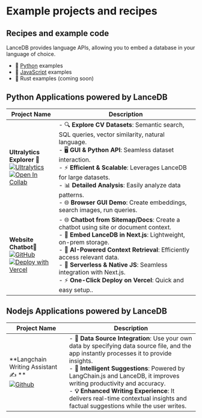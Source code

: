 # Example projects and recipes

## Recipes and example code

LanceDB provides language APIs, allowing you to embed a database in your language of choice.

* 🐍 [Python](examples_python.md) examples
* 👾 [JavaScript](examples_js.md) examples
* 🦀 Rust examples (coming soon)

## Python Applications powered by LanceDB

| Project Name | Description |
| --- | --- |
| **Ultralytics Explorer 🚀**<br>[![Ultralytics](https://img.shields.io/badge/Ultralytics-Docs-green?labelColor=0f3bc4&style=flat-square&logo=https://cdn.prod.website-files.com/646dd1f1a3703e451ba81ecc/64994922cf2a6385a4bf4489_UltralyticsYOLO_mark_blue.svg&link=https://docs.ultralytics.com/datasets/explorer/)](https://docs.ultralytics.com/datasets/explorer/)<br>[![Open In Collab](https://colab.research.google.com/assets/colab-badge.svg)](https://colab.research.google.com/github/ultralytics/ultralytics/blob/main/docs/en/datasets/explorer/explorer.ipynb) |  - 🔍 **Explore CV Datasets**: Semantic search, SQL queries, vector similarity, natural language.<br>- 🖥️ **GUI & Python API**: Seamless dataset interaction.<br>- ⚡ **Efficient & Scalable**: Leverages LanceDB for large datasets.<br>- 📊 **Detailed Analysis**: Easily analyze data patterns.<br>- 🌐 **Browser GUI Demo**: Create embeddings, search images, run queries. |
| **Website Chatbot🤖**<br>[![GitHub](https://img.shields.io/badge/github-%23121011.svg?style=for-the-badge&logo=github&logoColor=white)](https://github.com/lancedb/lancedb-vercel-chatbot)<br>[![Deploy with Vercel](https://vercel.com/button)](https://vercel.com/new/clone?repository-url=https%3A%2F%2Fgithub.com%2Flancedb%2Flancedb-vercel-chatbot&amp;env=&amp;envDescription=OpenAI%20API%20Key%20for%20chat%20completion.&amp;project-name=lancedb-vercel-chatbot&amp;repository-name=lancedb-vercel-chatbot&amp;demo-title=LanceDB%20Chatbot%20Demo&amp;demo-description=Demo%20website%20chatbot%20with%20LanceDB.&amp;demo-url=https%3A%2F%2Flancedb.vercel.app&amp;demo-image=https%3A%2F%2Fi.imgur.com%2FazVJtvr.png) | - 🌐 **Chatbot from Sitemap/Docs**: Create a chatbot using site or document context.<br>- 🚀 **Embed LanceDB in Next.js**: Lightweight, on-prem storage.<br>- 🧠 **AI-Powered Context Retrieval**: Efficiently access relevant data.<br>- 🔧 **Serverless & Native JS**: Seamless integration with Next.js.<br>- ⚡ **One-Click Deploy on Vercel**: Quick and easy setup.. |

## Nodejs Applications powered by LanceDB

| Project Name | Description |
| --- | --- |
| **Langchain Writing Assistant✍️ **<br>[![Github](../assets/github.svg)](https://github.com/lancedb/vectordb-recipes/tree/main/applications/node/lanchain_writing_assistant) |  - **📂 Data Source Integration**:  Use your own data by specifying data source file, and the app instantly processes it to provide insights. <br>- **🧠 Intelligent Suggestions**:  Powered by LangChain.js and LanceDB, it improves writing productivity and accuracy.  <br>- **💡 Enhanced Writing Experience**: It delivers real-time contextual insights and factual suggestions while the user writes. |